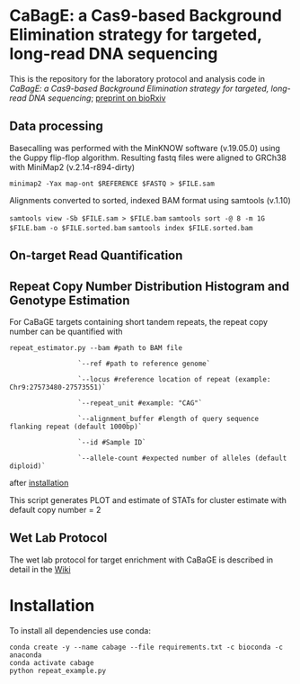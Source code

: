 # CaBagE: a Cas9-based Background Elimination strategy for targeted, long-read DNA sequencing

This is the repository for the laboratory protocol and analysis code in *CaBagE: a Cas9-based Background Elimination strategy for targeted, long-read DNA sequencing*; [preprint on bioRxiv](https://www.biorxiv.org/content/10.1101/2020.10.13.337253v2)

## Data processing
Basecalling was performed with the MinKNOW software (v.19.05.0) using the Guppy flip-flop algorithm. Resulting fastq files were aligned to GRCh38 with MiniMap2 (v.2.14-r894-dirty)

`minimap2 -Yax map-ont $REFERENCE $FASTQ > $FILE.sam`

Alignments converted to sorted, indexed BAM format using samtools (v.1.10)

`samtools view -Sb $FILE.sam > $FILE.bam`
`samtools sort -@ 8 -m 1G $FILE.bam -o $FILE.sorted.bam`
`samtools index $FILE.sorted.bam`

## On-target Read Quantification

## Repeat Copy Number Distribution Histogram and Genotype Estimation

For CaBaGE targets containing short tandem repeats, the repeat copy number can be quantified with 

`repeat_estimator.py --bam #path to BAM file`

                     `--ref #path to reference genome`
                     
                     `--locus #reference location of repeat (example: Chr9:27573480-27573551)`
                     
                     `--repeat_unit #example: "CAG"`
                     
                     `--alignment_buffer #length of query sequence flanking repeat (default 1000bp)`
                     
                     `--id #Sample ID`
                     
                     `--allele-count #expected number of alleles (default diploid)` 

after [installation](#Installation)

This script generates PLOT and estimate of STATs for cluster estimate with default copy number = 2


## Wet Lab Protocol

The wet lab protocol for target enrichment with CaBaGE is described in detail in the [Wiki](https://github.com/adw222/CaBagE-manuscript/wiki)


# Installation

To install all dependencies use conda:

```
conda create -y --name cabage --file requirements.txt -c bioconda -c anaconda
conda activate cabage
python repeat_example.py
```

